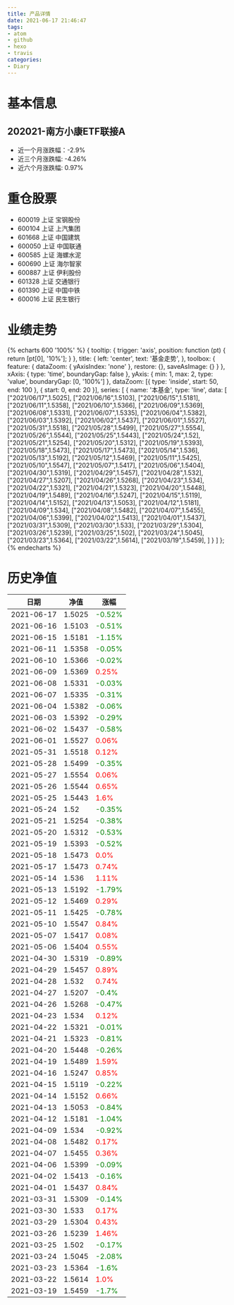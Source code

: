 ```yaml
---
title: 产品详情
date: 2021-06-17 21:46:47
tags:
- atom
- github
- hexo
- travis
categories:
- Diary
---
```


# 基本信息
## 202021-南方小康ETF联接A
- 近一个月涨跌幅：-2.9%
- 近三个月涨跌幅: -4.26%
- 近六个月涨跌幅: 0.97%

# 重仓股票
- 600019 上证 宝钢股份
- 600104 上证 上汽集团
- 601668 上证 中国建筑
- 600050 上证 中国联通
- 600585 上证 海螺水泥
- 600690 上证 海尔智家
- 600887 上证 伊利股份
- 601328 上证 交通银行
- 601390 上证 中国中铁
- 600016 上证 民生银行
# 业绩走势

{% echarts 600 '100%' %}
{
  tooltip: {
        trigger: 'axis',
        position: function (pt) {
            return [pt[0], '10%'];
        }
    },
    title: {
        left: 'center',
        text: '基金走势',
    },
    toolbox: {
        feature: {
            dataZoom: {
                yAxisIndex: 'none'
            },
            restore: {},
            saveAsImage: {}
        }
    },
    xAxis: {
        type: 'time',
        boundaryGap: false
    },
    yAxis: {
        min: 1,
        max: 2,
        type: 'value',
        boundaryGap: [0, '100%']
    },
    dataZoom: [{
        type: 'inside',
        start: 50,
        end: 100
    }, {
        start: 0,
        end: 20
    }],
    series: [
        {
            name: '本基金',
            type: 'line',
            data: [
["2021/06/17",1.5025],
["2021/06/16",1.5103],
["2021/06/15",1.5181],
["2021/06/11",1.5358],
["2021/06/10",1.5366],
["2021/06/09",1.5369],
["2021/06/08",1.5331],
["2021/06/07",1.5335],
["2021/06/04",1.5382],
["2021/06/03",1.5392],
["2021/06/02",1.5437],
["2021/06/01",1.5527],
["2021/05/31",1.5518],
["2021/05/28",1.5499],
["2021/05/27",1.5554],
["2021/05/26",1.5544],
["2021/05/25",1.5443],
["2021/05/24",1.52],
["2021/05/21",1.5254],
["2021/05/20",1.5312],
["2021/05/19",1.5393],
["2021/05/18",1.5473],
["2021/05/17",1.5473],
["2021/05/14",1.536],
["2021/05/13",1.5192],
["2021/05/12",1.5469],
["2021/05/11",1.5425],
["2021/05/10",1.5547],
["2021/05/07",1.5417],
["2021/05/06",1.5404],
["2021/04/30",1.5319],
["2021/04/29",1.5457],
["2021/04/28",1.532],
["2021/04/27",1.5207],
["2021/04/26",1.5268],
["2021/04/23",1.534],
["2021/04/22",1.5321],
["2021/04/21",1.5323],
["2021/04/20",1.5448],
["2021/04/19",1.5489],
["2021/04/16",1.5247],
["2021/04/15",1.5119],
["2021/04/14",1.5152],
["2021/04/13",1.5053],
["2021/04/12",1.5181],
["2021/04/09",1.534],
["2021/04/08",1.5482],
["2021/04/07",1.5455],
["2021/04/06",1.5399],
["2021/04/02",1.5413],
["2021/04/01",1.5437],
["2021/03/31",1.5309],
["2021/03/30",1.533],
["2021/03/29",1.5304],
["2021/03/26",1.5239],
["2021/03/25",1.502],
["2021/03/24",1.5045],
["2021/03/23",1.5364],
["2021/03/22",1.5614],
["2021/03/19",1.5459],
]
        }
    ]
};
{% endecharts %}

# 历史净值

| 日期 | 净值 | 涨幅 |
| --- | --- | --- |
|2021-06-17|1.5025|<font color=green>-0.52%</font>|
|2021-06-16|1.5103|<font color=green>-0.51%</font>|
|2021-06-15|1.5181|<font color=green>-1.15%</font>|
|2021-06-11|1.5358|<font color=green>-0.05%</font>|
|2021-06-10|1.5366|<font color=green>-0.02%</font>|
|2021-06-09|1.5369|<font color=red>0.25%</font>|
|2021-06-08|1.5331|<font color=green>-0.03%</font>|
|2021-06-07|1.5335|<font color=green>-0.31%</font>|
|2021-06-04|1.5382|<font color=green>-0.06%</font>|
|2021-06-03|1.5392|<font color=green>-0.29%</font>|
|2021-06-02|1.5437|<font color=green>-0.58%</font>|
|2021-06-01|1.5527|<font color=red>0.06%</font>|
|2021-05-31|1.5518|<font color=red>0.12%</font>|
|2021-05-28|1.5499|<font color=green>-0.35%</font>|
|2021-05-27|1.5554|<font color=red>0.06%</font>|
|2021-05-26|1.5544|<font color=red>0.65%</font>|
|2021-05-25|1.5443|<font color=red>1.6%</font>|
|2021-05-24|1.52|<font color=green>-0.35%</font>|
|2021-05-21|1.5254|<font color=green>-0.38%</font>|
|2021-05-20|1.5312|<font color=green>-0.53%</font>|
|2021-05-19|1.5393|<font color=green>-0.52%</font>|
|2021-05-18|1.5473|<font color=red>0.0%</font>|
|2021-05-17|1.5473|<font color=red>0.74%</font>|
|2021-05-14|1.536|<font color=red>1.11%</font>|
|2021-05-13|1.5192|<font color=green>-1.79%</font>|
|2021-05-12|1.5469|<font color=red>0.29%</font>|
|2021-05-11|1.5425|<font color=green>-0.78%</font>|
|2021-05-10|1.5547|<font color=red>0.84%</font>|
|2021-05-07|1.5417|<font color=red>0.08%</font>|
|2021-05-06|1.5404|<font color=red>0.55%</font>|
|2021-04-30|1.5319|<font color=green>-0.89%</font>|
|2021-04-29|1.5457|<font color=red>0.89%</font>|
|2021-04-28|1.532|<font color=red>0.74%</font>|
|2021-04-27|1.5207|<font color=green>-0.4%</font>|
|2021-04-26|1.5268|<font color=green>-0.47%</font>|
|2021-04-23|1.534|<font color=red>0.12%</font>|
|2021-04-22|1.5321|<font color=green>-0.01%</font>|
|2021-04-21|1.5323|<font color=green>-0.81%</font>|
|2021-04-20|1.5448|<font color=green>-0.26%</font>|
|2021-04-19|1.5489|<font color=red>1.59%</font>|
|2021-04-16|1.5247|<font color=red>0.85%</font>|
|2021-04-15|1.5119|<font color=green>-0.22%</font>|
|2021-04-14|1.5152|<font color=red>0.66%</font>|
|2021-04-13|1.5053|<font color=green>-0.84%</font>|
|2021-04-12|1.5181|<font color=green>-1.04%</font>|
|2021-04-09|1.534|<font color=green>-0.92%</font>|
|2021-04-08|1.5482|<font color=red>0.17%</font>|
|2021-04-07|1.5455|<font color=red>0.36%</font>|
|2021-04-06|1.5399|<font color=green>-0.09%</font>|
|2021-04-02|1.5413|<font color=green>-0.16%</font>|
|2021-04-01|1.5437|<font color=red>0.84%</font>|
|2021-03-31|1.5309|<font color=green>-0.14%</font>|
|2021-03-30|1.533|<font color=red>0.17%</font>|
|2021-03-29|1.5304|<font color=red>0.43%</font>|
|2021-03-26|1.5239|<font color=red>1.46%</font>|
|2021-03-25|1.502|<font color=green>-0.17%</font>|
|2021-03-24|1.5045|<font color=green>-2.08%</font>|
|2021-03-23|1.5364|<font color=green>-1.6%</font>|
|2021-03-22|1.5614|<font color=red>1.0%</font>|
|2021-03-19|1.5459|<font color=green>-1.7%</font>|

